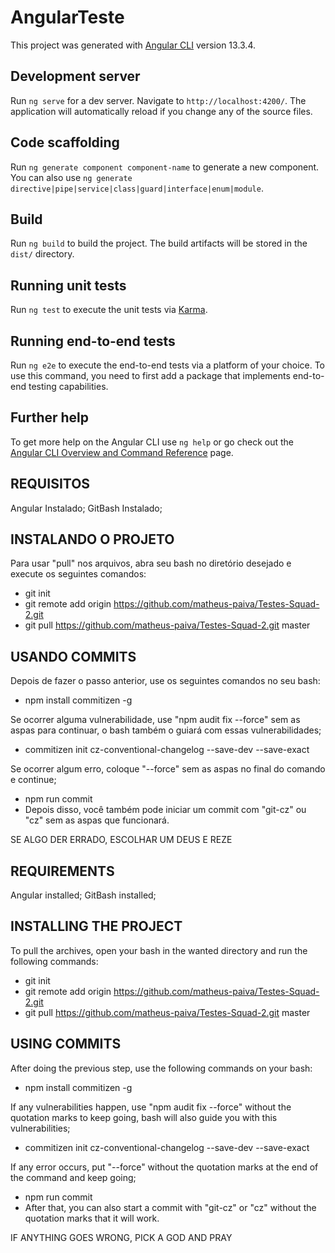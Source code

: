# AngularTeste

This project was generated with [Angular CLI](https://github.com/angular/angular-cli) version 13.3.4.

## Development server

Run `ng serve` for a dev server. Navigate to `http://localhost:4200/`. The application will automatically reload if you change any of the source files.

## Code scaffolding

Run `ng generate component component-name` to generate a new component. You can also use `ng generate directive|pipe|service|class|guard|interface|enum|module`.

## Build

Run `ng build` to build the project. The build artifacts will be stored in the `dist/` directory.

## Running unit tests

Run `ng test` to execute the unit tests via [Karma](https://karma-runner.github.io).

## Running end-to-end tests

Run `ng e2e` to execute the end-to-end tests via a platform of your choice. To use this command, you need to first add a package that implements end-to-end testing capabilities.

## Further help

To get more help on the Angular CLI use `ng help` or go check out the [Angular CLI Overview and Command Reference](https://angular.io/cli) page.

## REQUISITOS
Angular Instalado;
GitBash Instalado;

## INSTALANDO O PROJETO
Para usar "pull" nos arquivos, abra seu bash no diretório desejado e execute os seguintes comandos:
- git init
- git remote add origin https://github.com/matheus-paiva/Testes-Squad-2.git
- git pull https://github.com/matheus-paiva/Testes-Squad-2.git master

## USANDO COMMITS
Depois de fazer o passo anterior, use os seguintes comandos no seu bash:
- npm install commitizen -g

Se ocorrer alguma vulnerabilidade, use "npm audit fix --force" sem as aspas para continuar, o bash também o guiará com essas vulnerabilidades;

- commitizen init cz-conventional-changelog --save-dev --save-exact
 
Se ocorrer algum erro, coloque "--force" sem as aspas no final do comando e continue;

- npm run commit
- Depois disso, você também pode iniciar um commit com "git-cz" ou "cz" sem as aspas que funcionará.

SE ALGO DER ERRADO, ESCOLHAR UM DEUS E REZE

## REQUIREMENTS
Angular installed;
GitBash installed;

## INSTALLING THE PROJECT
To pull the archives, open your bash in the wanted directory and run the following commands:
- git init
- git remote add origin https://github.com/matheus-paiva/Testes-Squad-2.git
- git pull https://github.com/matheus-paiva/Testes-Squad-2.git master

## USING COMMITS
After doing the previous step, use the following commands on your bash:
- npm install commitizen -g 

If any vulnerabilities happen, use "npm audit fix --force" without the quotation marks to keep going, bash will also guide you with this vulnerabilities;

- commitizen init cz-conventional-changelog --save-dev --save-exact

If any error occurs, put "--force" without the quotation marks at the end of the command and keep going;

- npm run commit
- After that, you can also start a commit with "git-cz" or "cz" without the quotation marks that it will work.

IF ANYTHING GOES WRONG, PICK A GOD AND PRAY

